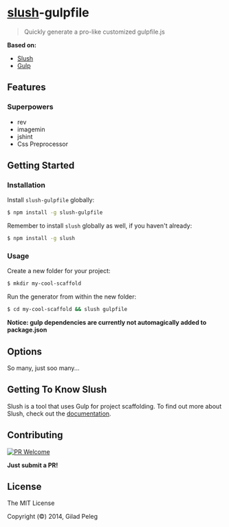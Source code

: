 # [slush](https://github.com/slushjs/slush)-gulpfile

> Quickly generate a pro-like customized gulpfile.js

**Based on:**

* [Slush](https://github.com/slushjs/slush)
* [Gulp](https://github.com/gulpjs/gulp)

## Features

### Superpowers
* rev
* imagemin
* jshint
* Css Preprocessor

## Getting Started

### Installation

Install `slush-gulpfile` globally:

```bash
$ npm install -g slush-gulpfile
```

Remember to install `slush` globally as well, if you haven't already:

```bash
$ npm install -g slush
```

### Usage

Create a new folder for your project:

```bash
$ mkdir my-cool-scaffold
```

Run the generator from within the new folder:

```bash
$ cd my-cool-scaffold && slush gulpfile
```

**Notice: gulp dependencies are currently not automagically added to package.json**

## Options

So many, just soo many...

## Getting To Know Slush

Slush is a tool that uses Gulp for project scaffolding.
To find out more about Slush, check out the [documentation](https://github.com/slushjs/slush).

## Contributing
[![PR Welcome](http://img.shields.io/badge/PRs-Welcome-brightgreen.svg?style=flat)](https://github.com/pgilad/slush-gulpfile)

**Just submit a PR!**

## License

The MIT License

Copyright (©) 2014, Gilad Peleg
